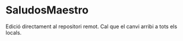 # SaludosMaestro
Edició directament al repositori remot.
Cal que el canvi arribi a tots els locals.
